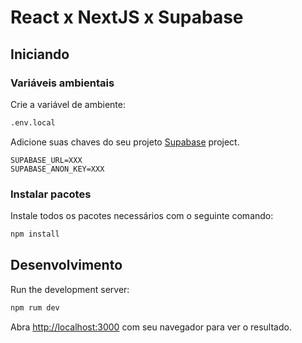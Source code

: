 # React x NextJS x Supabase

## Iniciando

### Variáveis ​​ambientais

Crie a variável de ambiente:
```bash
.env.local
```

Adicione suas chaves do seu projeto [Supabase](https://app.supabase.io/) project.

```dotenv
SUPABASE_URL=XXX
SUPABASE_ANON_KEY=XXX
```

### Instalar pacotes

Instale todos os pacotes necessários com o seguinte comando:
```bash
npm install
```

## Desenvolvimento
Run the development server:

```bash
npm rum dev
```

Abra [http://localhost:3000](http://localhost:3000) com seu navegador para ver o resultado.
